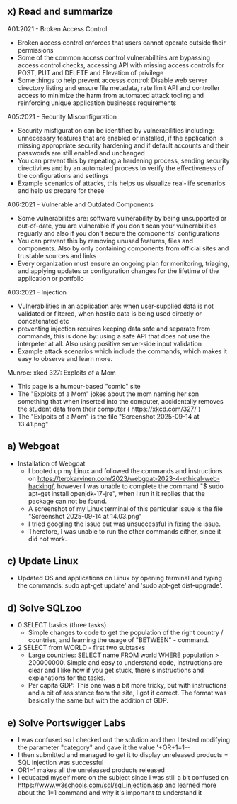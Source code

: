 ## x) Read and summarize

A01:2021 - Broken Access Control
- Broken access control enforces that users cannot operate outside their permissions
- Some of the common access control vulnerabilities are bypassing access control checks, accessing API with missing access controls for POST, PUT and DELETE and Elevation of privilege
- Some things to help prevent accesss control: Disable web server directory listing and ensure file metadata, rate limit API and controller access to minimize the harm from automated attack tooling and reinforcing unique application businesss requirements
  
A05:2021 - Security Misconfiguration
- Security misfiguration can be identified by vulnerabilities including: unnecessary features that are enabled or installed, if the application is missing appropriate security hardening and if default accounts and their passwords are still enabled and unchanged
- You can prevent this by repeating a hardening process, sending security directivites and by an automated process to verify the effectiveness of the configurations and settings
- Example scenarios of attacks, this helps us visualize real-life scenarios and help us prepare for these
  
A06:2021 - Vulnerable and Outdated Components
- Some vulnerabilites are: software vulnerability by being unsupported or out-of-date, you are vulnerable if you don't scan your vulnerabilities reguarly and also if you don't secure the components' configurations
- You can prevent this by removing unused features, files and components. Also by only containing components from official sites and trustable sources and links
- Every organization must ensure an ongoing plan for monitoring, triaging, and applying updates or configuration changes for the lifetime of the application or portfolio

A03:2021 - Injection
- Vulnerabilities in an application are: when user-supplied data is not validated or filtered, when hostile data is being used directly or concatenated etc 
- preventing injection requires keeping data safe and separate from commands, this is done by: using a safe API that does not use the interpeter at all. Also using positive server-side input validation
- Example attack scenarios which include the commands, which makes it easy to observe and learn more.

Munroe: xkcd 327: Exploits of a Mom
- This page is a humour-based "comic" site
-  The "Exploits of a Mom" jokes about the mom naming her son something that when inserted into the computer, accidentally removes the student data from their computer ( https://xkcd.com/327/ )
-  The "Exlpoits of a Mom" is the file "Screenshot 2025-09-14 at 13.41.png"

## a) Webgoat
- Installation of Webgoat
    - I booted up my Linux and followed the commands and instructions on https://terokarvinen.com/2023/webgoat-2023-4-ethical-web-hacking/, however I was unable to complete the command "$ sudo apt-get install openjdk-17-jre", when I run it it replies that the package can not be found.
    - A screenshot of my Linux terminal of this particular issue is the file "Screenshot 2025-09-14 at 14.03.png"
    - I tried googling the issue but was unsuccessful in fixing the issue.
    - Therefore, I was unable to run the other commands either, since it did not work.
      
## c) Update Linux
- Updated OS and applications on Linux by opening terminal and typing the commands: sudo apt-get update' and
'sudo apt-get dist-upgrade'.

## d) Solve SQLzoo
- 0 SELECT basics (three tasks)
  - Simple changes to code to get the population of the right country / countries, and learning the usage of "BETWEEN" - command.   
- 2 SELECT from WORLD - first two subtasks
  - Large countries: SELECT name FROM world WHERE population > 200000000. Simple and easy to understand code, instructions are clear and I like how if you get stuck, there's instructions and explanations for the tasks.
  - Per capita GDP:  This one was a bit more tricky, but with instructions and a bit of assistance from the site, I got it correct. The format was basically the same but with the addition of GDP.
 
## e) Solve Portswigger Labs
- I was confused so I checked out the solution and then I tested modifying the parameter "category" and gave it the value '+OR+1=1--
- I then submitted and managed to get it to display unreleased products = SQL injection was successful
- OR1=1 makes all the unreleased products released
- I educated myself more on the subject since i was still a bit confused on https://www.w3schools.com/sql/sql_injection.asp and learned more about the 1=1 command and why it's important to understand it
